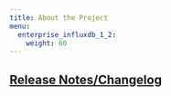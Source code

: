 ```yaml
---
title: About the Project
menu:
  enterprise_influxdb_1_2:
    weight: 60
---
```


## [Release Notes/Changelog](/enterprise_influxdb/v1.2/about-the-project/release-notes-changelog/)

